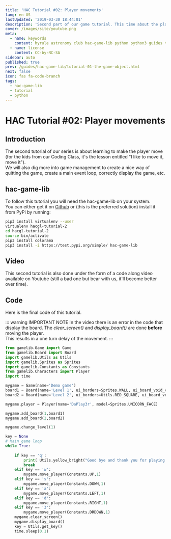 ```yaml
---
title: 'HAC Tutorial #02: Player movements'
lang: en-US
lastUpdated: '2019-03-30 18:44:01'
description: 'Second part of our game tutorial. This time about the player movements. In this tutorial we will learn about that and more game management.'
cover: /images/site/youtube.png
meta:
  - name: keywords
    content: hyrule astronomy club hac-game-lib python python3 guides tutorial beginner educational kids coding games learning player movement part2
  - name: license
    content: CC-by-NC-SA
sidebar: auto
published: true
prev: /guides/hac-game-lib/tutorial-01-the-game-object.html
next: false
icon: fas fa-code-branch
tags: 
  - hac-game-lib
  - tutorial
  - python
---
```


# HAC Tutorial #02: Player movements

## Introduction

The second tutorial of our series is about learning to make the player move (for the kids from our Coding Class, it's the lesson entitled "I like to move it, move it").  
We will also dig more into game management to create a nice way of quitting the game, create a main event loop, correctly display the game, etc.

## hac-game-lib

To follow this tutorial you will need the hac-game-lib on your system.  
You can either get it on [Github](https://github.com/arnauddupuis/hac-game-lib) or (this is the preferred solution) install it from PyPi by running:

``` bash
pip3 install virtualenv --user
virtualenv hacgl-tutorial-2
cd hacgl-tutorial-2
source bin/activate
pip3 install colorama
pip3 install -i https://test.pypi.org/simple/ hac-game-lib
```

## Video

This second tutorial is also done under the form of a code along video available on Youtube (still a bad one but bear with us, it'll become better over time).

<youtube url="https://www.youtube.com/embed/-A_GHQOvPDE" />

## Code

Here is the final code of this tutorial.

::: warning IMPORTANT NOTE
In the video there is an error in the code that display the board. The *clear_screen()* and *display_board()* are done **before** moving the player.  
This results in a one turn delay of the movement.
:::

``` python
from gamelib.Game import Game
from gamelib.Board import Board
import gamelib.Utils as Utils
import gamelib.Sprites as Sprites
import gamelib.Constants as Constants
from gamelib.Characters import Player
import time

mygame = Game(name='Demo game')
board1 = Board(name='Level 1', ui_borders=Sprites.WALL, ui_board_void_cell=Utils.BLACK_SQUARE, player_starting_position=[0,0])
board2 = Board(name='Level 2', ui_borders=Utils.RED_SQUARE, ui_board_void_cell=Utils.BLACK_SQUARE, player_starting_position=[4,4])

mygame.player = Player(name='DaPlay3r', model=Sprites.UNICORN_FACE)

mygame.add_board(1,board1)
mygame.add_board(2,board2)

mygame.change_level(1)

key = None
# Main game loop
while True:
    
    if key == 'q':
        print( Utils.yellow_bright("Good bye and thank you for playing!") )
        break
    elif key == 'w':
        mygame.move_player(Constants.UP,1)
    elif key == 's':
        mygame.move_player(Constants.DOWN,1)
    elif key == 'a':
        mygame.move_player(Constants.LEFT,1)
    elif key == 'd':
        mygame.move_player(Constants.RIGHT,1)
    elif key == '3':
        mygame.move_player(Constants.DRDOWN,1)
    mygame.clear_screen()
    mygame.display_board()
    key = Utils.get_key()
    time.sleep(0.1)
```





[Game]: https://hac-game-lib.readthedocs.io/en/latest/game.html